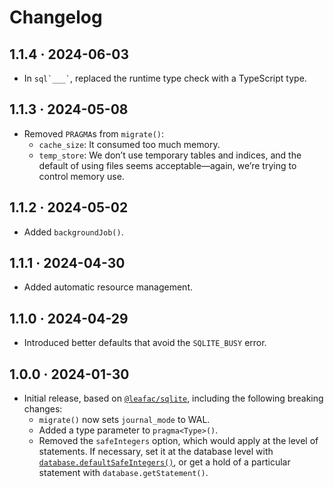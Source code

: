 # Changelog

## 1.1.4 · 2024-06-03

- In `` sql`___` ``, replaced the runtime type check with a TypeScript type.

## 1.1.3 · 2024-05-08

- Removed `PRAGMA`s from `migrate()`:
  - `cache_size`: It consumed too much memory.
  - `temp_store`: We don’t use temporary tables and indices, and the default of using files seems acceptable—again, we’re trying to control memory use.

## 1.1.2 · 2024-05-02

- Added `backgroundJob()`.

## 1.1.1 · 2024-04-30

- Added automatic resource management.

## 1.1.0 · 2024-04-29

- Introduced better defaults that avoid the `SQLITE_BUSY` error.

## 1.0.0 · 2024-01-30

- Initial release, based on [`@leafac/sqlite`](https://www.npmjs.com/package/@leafac/sqlite), including the following breaking changes:
  - `migrate()` now sets `journal_mode` to WAL.
  - Added a type parameter to `pragma<Type>()`.
  - Removed the `safeIntegers` option, which would apply at the level of statements. If necessary, set it at the database level with [`database.defaultSafeIntegers()`](https://github.com/WiseLibs/better-sqlite3/blob/bd55c76c1520c7796aa9d904fe65b3fb4fe7aac0/docs/integer.md#getting-bigints-from-the-database), or get a hold of a particular statement with `database.getStatement()`.
